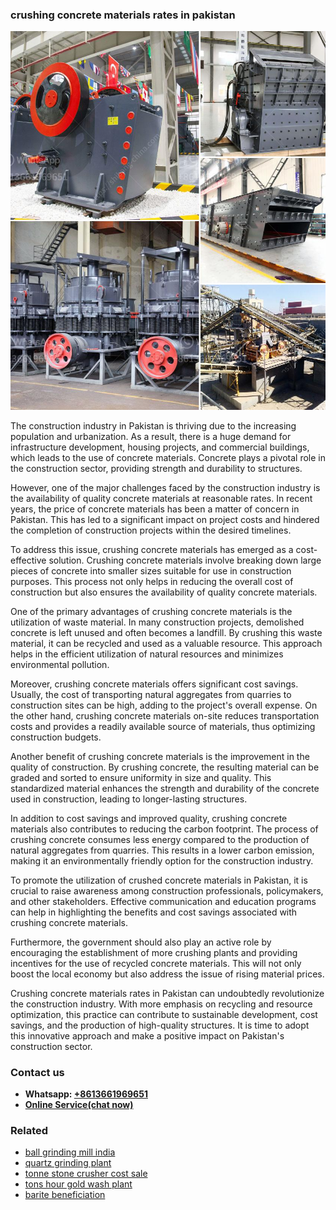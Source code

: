 <h3>crushing concrete materials rates in pakistan</h3><img src='1708309431.jpg' alt=''><p>The construction industry in Pakistan is thriving due to the increasing population and urbanization. As a result, there is a huge demand for infrastructure development, housing projects, and commercial buildings, which leads to the use of concrete materials. Concrete plays a pivotal role in the construction sector, providing strength and durability to structures.</p><p>However, one of the major challenges faced by the construction industry is the availability of quality concrete materials at reasonable rates. In recent years, the price of concrete materials has been a matter of concern in Pakistan. This has led to a significant impact on project costs and hindered the completion of construction projects within the desired timelines.</p><p>To address this issue, crushing concrete materials has emerged as a cost-effective solution. Crushing concrete materials involve breaking down large pieces of concrete into smaller sizes suitable for use in construction purposes. This process not only helps in reducing the overall cost of construction but also ensures the availability of quality concrete materials.</p><p>One of the primary advantages of crushing concrete materials is the utilization of waste material. In many construction projects, demolished concrete is left unused and often becomes a landfill. By crushing this waste material, it can be recycled and used as a valuable resource. This approach helps in the efficient utilization of natural resources and minimizes environmental pollution.</p><p>Moreover, crushing concrete materials offers significant cost savings. Usually, the cost of transporting natural aggregates from quarries to construction sites can be high, adding to the project's overall expense. On the other hand, crushing concrete materials on-site reduces transportation costs and provides a readily available source of materials, thus optimizing construction budgets.</p><p>Another benefit of crushing concrete materials is the improvement in the quality of construction. By crushing concrete, the resulting material can be graded and sorted to ensure uniformity in size and quality. This standardized material enhances the strength and durability of the concrete used in construction, leading to longer-lasting structures.</p><p>In addition to cost savings and improved quality, crushing concrete materials also contributes to reducing the carbon footprint. The process of crushing concrete consumes less energy compared to the production of natural aggregates from quarries. This results in a lower carbon emission, making it an environmentally friendly option for the construction industry.</p><p>To promote the utilization of crushed concrete materials in Pakistan, it is crucial to raise awareness among construction professionals, policymakers, and other stakeholders. Effective communication and education programs can help in highlighting the benefits and cost savings associated with crushing concrete materials.</p><p>Furthermore, the government should also play an active role by encouraging the establishment of more crushing plants and providing incentives for the use of recycled concrete materials. This will not only boost the local economy but also address the issue of rising material prices.</p><p>Crushing concrete materials rates in Pakistan can undoubtedly revolutionize the construction industry. With more emphasis on recycling and resource optimization, this practice can contribute to sustainable development, cost savings, and the production of high-quality structures. It is time to adopt this innovative approach and make a positive impact on Pakistan's construction sector.</p><h3>Contact us</h3><ul><li><strong>Whatsapp:&nbsp;<a href="https://wa.me/8613661969651">+8613661969651</a></strong></li><li><a href="https://swt.shibang-china.com/?git&amp;zhl&amp;crushing concrete materials rates in pakistan"><strong>Online Service(chat now)</strong></a></li></ul><h3>Related</h3><ul><li><a href='ball grinding mill india.md'>ball grinding mill india</a></li><li><a href='quartz grinding plant.md'>quartz grinding plant</a></li><li><a href='tonne stone crusher cost sale.md'>tonne stone crusher cost sale</a></li><li><a href='tons hour gold wash plant.md'>tons hour gold wash plant</a></li><li><a href='barite beneficiation.md'>barite beneficiation</a></li></ul>